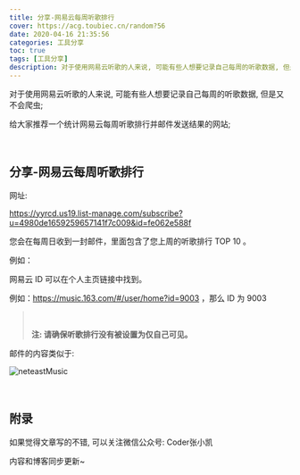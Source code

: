 ```yaml
---
title: 分享-网易云每周听歌排行
cover: https://acg.toubiec.cn/random?56
date: 2020-04-16 21:35:56
categories: 工具分享
toc: true
tags: [工具分享]
description: 对于使用网易云听歌的人来说, 可能有些人想要记录自己每周的听歌数据, 但是又不会爬虫; 给大家推荐一个统计网易云每周听歌排行并邮件发送结果的网站;
---
```


对于使用网易云听歌的人来说, 可能有些人想要记录自己每周的听歌数据, 但是又不会爬虫;

给大家推荐一个统计网易云每周听歌排行并邮件发送结果的网站;

<br/>

<!--more-->

## 分享-网易云每周听歌排行

网址:

https://yyrcd.us19.list-manage.com/subscribe?u=4980de1659259657141f7c009&id=fe062e588f

您会在每周日收到一封邮件，里面包含了您上周的听歌排行 TOP 10 。

例如：

网易云 ID 可以在个人主页链接中找到。 

例如：https://music.163.com/#/user/home?id=9003 ，那么 ID 为 9003 

>   <br/>
>
>   **注: 请确保听歌排行没有被设置为仅自己可见。**

邮件的内容类似于:

![neteastMusic](https://media.creatorsdaily.com/QmPk58BtYWgVqMLagHpNU9hekfvKfgLZ8XivEFRTwJrKjb)

<br/>


## 附录

如果觉得文章写的不错, 可以关注微信公众号: Coder张小凯

内容和博客同步更新~

<br/>